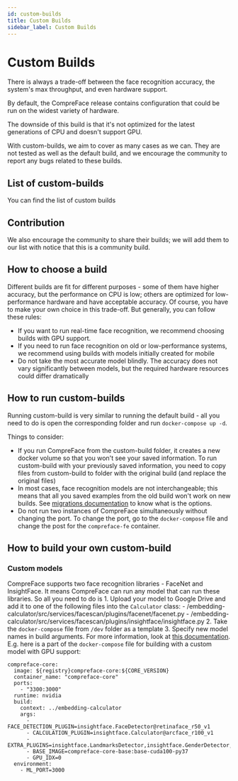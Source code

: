 ```yaml
---
id: custom-builds
title: Custom Builds
sidebar_label: Custom Builds
---
```


# Custom Builds

There is always a trade-off between the face recognition accuracy, the
system's max throughput, and even hardware support.

By default, the CompreFace release contains configuration that could be
run on the widest variety of hardware.

The downside of this build is that it's not optimized for the latest
generations of CPU and doesn't support GPU.

With custom-builds, we aim to cover as many cases as we can. They are
not tested as well as the default build, and we encourage the community
to report any bugs related to these builds.

## List of custom-builds

You can find the list of custom builds

## Contribution

We also encourage the community to share their builds; we will add them
to our list with notice that this is a community build.

## How to choose a build

Different builds are fit for different purposes - some of them have
higher accuracy, but the performance on CPU is low; others are optimized
for low-performance hardware and have acceptable accuracy. Of course,
you have to make your own choice in this trade-off. But generally, you
can follow these rules:

-   If you want to run real-time face recognition, we recommend choosing
    builds with GPU support.
-   If you need to run face recognition on old or low-performance
    systems, we recommend using builds with models initially created for
    mobile
-   Do not take the most accurate model blindly. The accuracy does not
    vary significantly between models, but the required hardware
    resources could differ dramatically

## How to run custom-builds

Running custom-build is very similar to running the default build - all
you need to do is open the corresponding folder and run
`docker-compose up -d`.

Things to consider:

- If you run CompreFace from the custom-build
folder, it creates a new docker volume so that you won't see your saved
information. To run custom-build with your previously saved information,
you need to copy files from custom-build to folder with the original
build (and replace the original files) 
- In most cases, face recognition
models are not interchangeable; this means that all you saved examples
from the old build won't work on new builds. See [migrations
documentation](Face-data-migration.md) to know what is the options. 
- Do not run two instances of CompreFace simultaneously without changing the
port. To change the port, go to the `docker-compose` file and change the
post for the `compreface-fe` container.

## How to build your own custom-build

### Custom models

CompreFace supports two face recognition libraries - FaceNet and
InsightFace. It means CompreFace can run any model that can run these
libraries. So all you need to do is 1. Upload your model to Google Drive
and add it to one of the following files into the `Calculator` class: -
/embedding-calculator/src/services/facescan/plugins/facenet/facenet.py -
/embedding-calculator/src/services/facescan/plugins/insightface/insightface.py
2. Take the `docker-compose` file from `/dev` folder as a template 3.
Specify new model names in build arguments. For more information, look
at [this documentation](#run-service). E.g. here is a part of the
`docker-compose` file for building with a custom model with GPU support:

    compreface-core:
      image: ${registry}compreface-core:${CORE_VERSION}
      container_name: "compreface-core"
      ports:
        - "3300:3000"
      runtime: nvidia
      build:
        context: ../embedding-calculator
        args:
          - FACE_DETECTION_PLUGIN=insightface.FaceDetector@retinaface_r50_v1
          - CALCULATION_PLUGIN=insightface.Calculator@arcface_r100_v1
          - EXTRA_PLUGINS=insightface.LandmarksDetector,insightface.GenderDetector,insightface.AgeDetector,insightface.facemask.MaskDetector
          - BASE_IMAGE=compreface-core-base:base-cuda100-py37
          - GPU_IDX=0
      environment:
        - ML_PORT=3000
